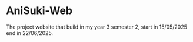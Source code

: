 # AniSuki-Web
The project website that build in my year 3 semester 2, start in 15/05/2025 end in 22/06/2025.
